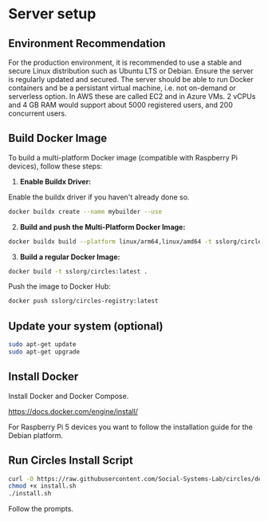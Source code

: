 # Server setup

## Environment Recommendation

For the production environment, it is recommended to use a stable and secure Linux distribution such as Ubuntu LTS or Debian. Ensure the server is regularly updated and secured. The server should be able to run Docker containers and be a persistant virtual machine, i.e. not on-demand or serverless option. In AWS these are called EC2 and in Azure VMs. 2 vCPUs and 4 GB RAM would support about 5000 registered users, and 200 concurrent users.

## **Build Docker Image**

To build a multi-platform Docker image (compatible with Raspberry Pi devices), follow these steps:

1. **Enable Buildx Driver:**

Enable the buildx driver if you haven't already done so.

```bash
docker buildx create --name mybuilder --use
```

2. **Build and push the Multi-Platform Docker Image:**

```bash
docker buildx build --platform linux/arm64,linux/amd64 -t sslorg/circles:latest --push .
```

3. **Build a regular Docker Image:**

```bash
docker build -t sslorg/circles:latest .
```

Push the image to Docker Hub:

```bash
docker push sslorg/circles-registry:latest
```

## Update your system (optional)

```bash
sudo apt-get update
sudo apt-get upgrade
```

## Install Docker

Install Docker and Docker Compose. 

https://docs.docker.com/engine/install/

For Raspberry Pi 5 devices you want to follow the installation guide for the Debian platform.


## Run Circles Install Script

```bash
curl -O https://raw.githubusercontent.com/Social-Systems-Lab/circles/dev/circles/install.sh
chmod +x install.sh
./install.sh
```

Follow the prompts.
